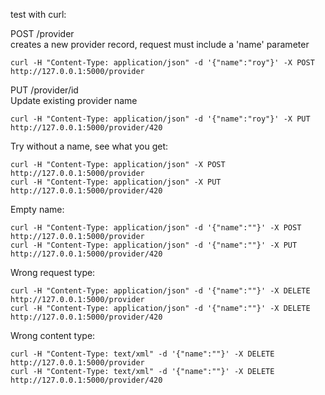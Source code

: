 test with curl:  

POST /provider  
creates a new provider record, request must include a 'name' parameter 

```curl -H "Content-Type: application/json" -d '{"name":"roy"}' -X POST http://127.0.0.1:5000/provider  ```

PUT /provider/id  
Update existing provider name  

```curl -H "Content-Type: application/json" -d '{"name":"roy"}' -X PUT http://127.0.0.1:5000/provider/420```

Try without a name, see what you get:  

```curl -H "Content-Type: application/json" -X POST http://127.0.0.1:5000/provider```  
```curl -H "Content-Type: application/json" -X PUT http://127.0.0.1:5000/provider/420```

Empty name:  

```curl -H "Content-Type: application/json" -d '{"name":""}' -X POST http://127.0.0.1:5000/provider```  
```curl -H "Content-Type: application/json" -d '{"name":""}' -X PUT http://127.0.0.1:5000/provider/420```

Wrong request type:  

```curl -H "Content-Type: application/json" -d '{"name":""}' -X DELETE http://127.0.0.1:5000/provider```  
```curl -H "Content-Type: application/json" -d '{"name":""}' -X DELETE http://127.0.0.1:5000/provider/420```

Wrong content type:  

```curl -H "Content-Type: text/xml" -d '{"name":""}' -X DELETE http://127.0.0.1:5000/provider```  
```curl -H "Content-Type: text/xml" -d '{"name":""}' -X DELETE http://127.0.0.1:5000/provider/420```
